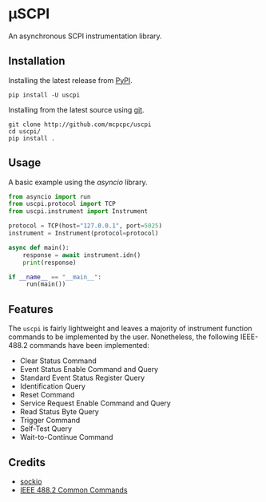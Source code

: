 # &mu;SCPI

An asynchronous SCPI instrumentation library.

## Installation

Installing the latest release from [PyPI](pypi.org).

```console
pip install -U uscpi
```

Installing from the latest source using [git](git-scm.com).

```console
git clone http://github.com/mcpcpc/uscpi
cd uscpi/
pip install .
```

## Usage

A basic example using the *asyncio* library.

```python
from asyncio import run
from uscpi.protocol import TCP
from uscpi.instrument import Instrument

protocol = TCP(host="127.0.0.1", port=5025)
instrument = Instrument(protocol=protocol)

async def main():
    response = await instrument.idn()
    print(response)

if __name__ == "__main__":
     run(main())
```

## Features

The `uscpi` is fairly lightweight and leaves a majority of instrument function commands to be implemented by the user. Nonetheless, the following IEEE-488.2 commands have been implemented:

- Clear Status Command
- Event Status Enable Command and Query
- Standard Event Status Register Query
- Identification Query
- Reset Command
- Service Request Enable Command and Query
- Read Status Byte Query
- Trigger Command
- Self-Test Query
- Wait-to-Continue Command

## Credits

- [sockio](https://github.com/tiagocoutinho/sockio)
- [IEEE 488.2 Common Commands](https://rfmw.em.keysight.com/spdhelpfiles/truevolt/webhelp/US/Content/__I_SCPI/IEEE-488_Common_Commands.htm)
